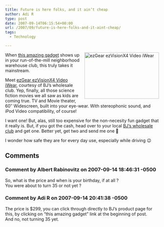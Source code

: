 ```yaml
---
title: Future is here folks, and it ain’t cheap
author: Adi R
type: post
date: 2007-09-14T06:15:54+00:00
url: /2007/09/future-is-here-folks-and-it-aint-cheap/
tags:
  - Technology

---
```

<a href="http://shop.bjs.com/viewproduct.htm?productId=21254855" target="_blank"><img style="border-right: 0px; border-top: 0px; margin: 0px 0px 0px 10px; border-left: 0px; border-bottom: 0px" height="152" alt="ezGear ezVisionX4 Video iWear" src="https://i0.wp.com/www.adir1.com//uploads/2007/09/ezgear-ezvisionx4-video-iwear.jpg?resize=244%2C152" width="244" align="right" border="0" data-recalc-dims="1" /></a> When <a href="http://shop.bjs.com/viewproduct.htm?productId=21254855" target="_blank">this amazing gadget</a> shows up in your run-of-the-mill neighborhood warehouse club, this truly takes it mainstream. 

Meet <a href="http://www.ezgear.com/ALL/ezvision_X4.html" target="_blank">ezGear ezVisionX4 Video iWear</a>, courtesy of BJ&#8217;s wholesale club. Yep, finally, all those science fiction movies we all saw as kids are coming true. TV and Movie theater, 60&#8243; Widescreen, built into your eye-wear. With stereophonic sound, and iPod Video compatibility, of course!

I want one! But, alas, still too expensive for the non-necesity fun gadget that it really is. But, if you got the cash, head over to your local <a href="http://www.bjs.com" target="_blank">BJ&#8217;s wholesale club</a> and get one. Better yet, get two and send me one 🙂

I wonder how safe they are for every day use, especially while driving 😉</p>

## Comments

### Comment by Albert Rabinovitz on 2007-09-14 18:46:31 -0500
So, what is the price and when is your birthday, if at all ?  
You were about to turn 35 or not yet ?

### Comment by Adi R on 2007-09-14 20:41:38 -0500
The price is $299, you can click through directly to BJ&#8217;s product page for this, by clicking on &#8220;this amazing gadget&#8221; link at the beginning of post.  
And no, not turning 35 yet.